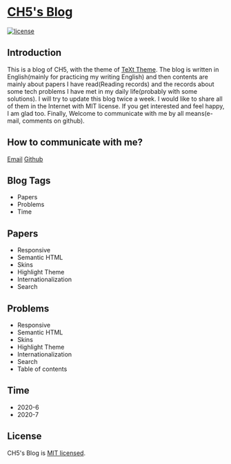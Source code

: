 # [CH5's Blog](https://github.com/permanentCH5/permanentCH5.github.io)

[![license](https://img.shields.io/badge/license-MIT-green)](https://github.com/permanentCH5/permanentCH5.github.io/blob/master/LICENSE)
<!-- ![TeXt Theme](https://raw.githubusercontent.com/kitian616/jekyll-TeXt-theme/master/screenshots/TeXt-home.jpg)
![TeXt Theme Details](https://raw.githubusercontent.com/kitian616/jekyll-TeXt-theme/master/screenshots/TeXt-layouts.png) -->
## Introduction
This is a blog of CH5, with the theme of [TeXt Theme](https://github.com/kitian616/jekyll-TeXt-theme). The blog is written in English(mainly for practicing my writing English) and then contents are mainly about papers I have read(Reading records) and the records about some tech problems I have met in my daily life(probably with some solutions). I will try to update this blog twice a week. I would like to share all of them in the Internet with MIT license. If you get interested and feel happy, I am glad too. Finally, Welcome to communicate with me by all means(e-mail, comments on github). 

## How to communicate with me?
[Email](xiwu100@126.com)
[Github](https://github.com/permanentCH5/permanentCH5.github.io)

## Blog Tags
- Papers
- Problems
- Time

## Papers
- Responsive
- Semantic HTML
- Skins
- Highlight Theme
- Internationalization
- Search


## Problems
- Responsive
- Semantic HTML
- Skins
- Highlight Theme
- Internationalization
- Search
- Table of contents

## Time
- 2020-6
- 2020-7

## License

CH5's Blog is [MIT licensed](https://github.com/permanentCH5/permanentCH5.github.io/blob/master/LICENSE).
